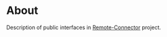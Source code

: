 # About

Description of public interfaces in [Remote-Connector](https://dev.azure.com/Inseye/Inseye/_wiki?pageId=82&friendlyName) project.